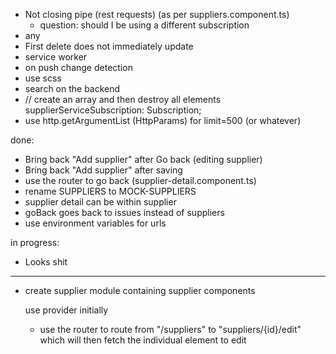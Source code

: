 - Not closing pipe (rest requests) (as per suppliers.component.ts) 
    - question: should I be using a different subscription
- any
- First delete does not immediately update
- service worker
- on push change detection
- use scss
- search on the backend 
-   // create an array and then destroy all elements
  supplierServiceSubscription: Subscription;
- use http.getArgumentList (HttpParams) for limit=500 (or whatever)

done:

- Bring back "Add supplier" after Go back (editing supplier)
- Bring back "Add supplier" after saving
- use the router to go back (supplier-detail.component.ts)
- rename SUPPLIERS to MOCK-SUPPLIERS
- supplier detail can be within supplier
- goBack goes back to issues instead of suppliers
- use environment variables for urls

in progress:

- Looks shit

----------------------------------------------------

* create supplier module 
    containing supplier components

    use provider initially

    * use the router to route from "/suppliers"
      to "suppliers/{id}/edit" which will then fetch the individual element to edit